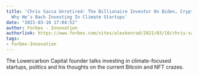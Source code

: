 ```yaml
---
title: 'Chris Sacca Unretired: The Billionaire Investor On Biden, Crypto, NFTs And
  Why He’s Back Investing In Climate Startups'
date: "2021-03-10 17:04:52"
author: Forbes - Innovation
authorlink: https://www.forbes.com/sites/alexkonrad/2021/03/10/chris-sacca-talks-biden-crypto-nft-climate-startups/
tags:
- Forbes-Innovation
---
```

The Lowercarbon Capital founder talks investing in climate-focused startups, politics and his thoughts on the current Bitcoin and NFT crazes.